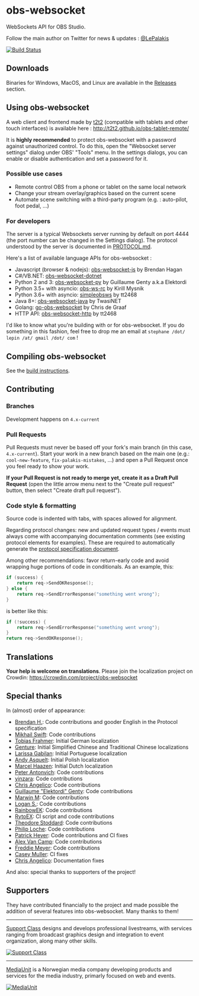 obs-websocket
==============

WebSockets API for OBS Studio.

Follow the main author on Twitter for news & updates : [@LePalakis](https://twitter.com/LePalakis)

[![Build Status](https://dev.azure.com/Palakis/obs-websocket/_apis/build/status/Palakis.obs-websocket?branchName=4.x-current)](https://dev.azure.com/Palakis/obs-websocket/_build/latest?definitionId=2&branchName=4.x-current)

## Downloads

Binaries for Windows, MacOS, and Linux are available in the [Releases](https://github.com/Palakis/obs-websocket/releases) section.

## Using obs-websocket

A web client and frontend made by [t2t2](https://github.com/t2t2/obs-tablet-remote) (compatible with tablets and other touch interfaces) is available here : http://t2t2.github.io/obs-tablet-remote/

It is **highly recommended** to protect obs-websocket with a password against unauthorized control. To do this, open the "Websocket server settings" dialog under OBS' "Tools" menu. In the settings dialogs, you can enable or disable authentication and set a password for it.

### Possible use cases

- Remote control OBS from a phone or tablet on the same local network
- Change your stream overlay/graphics based on the current scene
- Automate scene switching with a third-party program (e.g. : auto-pilot, foot pedal, ...)

### For developers

The server is a typical Websockets server running by default on port 4444 (the port number can be changed in the Settings dialog).
The protocol understood by the server is documented in [PROTOCOL.md](docs/generated/protocol.md).

Here's a list of available language APIs for obs-websocket :
- Javascript (browser & nodejs): [obs-websocket-js](https://github.com/haganbmj/obs-websocket-js) by Brendan Hagan
- C#/VB.NET: [obs-websocket-dotnet](https://github.com/Palakis/obs-websocket-dotnet)
- Python 2 and 3: [obs-websocket-py](https://github.com/Elektordi/obs-websocket-py) by Guillaume Genty a.k.a Elektordi
- Python 3.5+ with asyncio: [obs-ws-rc](https://github.com/KirillMysnik/obs-ws-rc) by Kirill Mysnik
- Python 3.6+ with asyncio: [simpleobsws](https://github.com/IRLToolkit/simpleobsws) by tt2468 
- Java 8+: [obs-websocket-java](https://github.com/Twasi/websocket-obs-java) by TwasiNET
- Golang: [go-obs-websocket](https://github.com/christopher-dG/go-obs-websocket) by Chris de Graaf
- HTTP API: [obs-websocket-http](https://github.com/IRLToolkit/obs-websocket-http) by tt2468

I'd like to know what you're building with or for obs-websocket. If you do something in this fashion, feel free to drop me an email at `stephane /dot/ lepin /at/ gmail /dot/ com` !

## Compiling obs-websocket

See the [build instructions](BUILDING.md).

## Contributing

### Branches

Development happens on `4.x-current`

### Pull Requests

Pull Requests must never be based off your fork's main branch (in this case, `4.x-current`). Start your work in a new branch
based on the main one (e.g.: `cool-new-feature`, `fix-palakis-mistakes`, ...) and open a Pull Request once you feel ready to show your work.

**If your Pull Request is not ready to merge yet, create it as a Draft Pull Request** (open the little arrow menu next to the "Create pull request" button, then select "Create draft pull request").

### Code style & formatting

Source code is indented with tabs, with spaces allowed for alignment.

Regarding protocol changes: new and updated request types / events must always come with accompanying documentation comments (see existing protocol elements for examples).
These are required to automatically generate the [protocol specification document](docs/generated/protocol.md).

Among other recommendations: favor return-early code and avoid wrapping huge portions of code in conditionals. As an example, this:

```cpp
if (success) {
    return req->SendOKResponse();
} else {
    return req->SendErrorResponse("something went wrong");
}
```

is better like this:

```cpp
if (!success) {
    return req->SendErrorResponse("something went wrong");
}
return req->SendOKResponse();
```


## Translations

**Your help is welcome on translations**. Please join the localization project on Crowdin: https://crowdin.com/project/obs-websocket

## Special thanks

In (almost) order of appearance:

- [Brendan H.](https://github.com/haganbmj): Code contributions and gooder English in the Protocol specification
- [Mikhail Swift](https://github.com/mikhailswift): Code contributions
- [Tobias Frahmer](https://github.com/Frahmer): Initial German localization
- [Genture](https://github.com/Genteure): Initial Simplified Chinese and Traditional Chinese localizations
- [Larissa Gabilan](https://github.com/laris151): Initial Portuguese localization
- [Andy Asquelt](https://github.com/asquelt): Initial Polish localization
- [Marcel Haazen](https://github.com/nekocentral): Initial Dutch localization
- [Peter Antonvich](https://github.com/pantonvich): Code contributions
- [yinzara](https://github.com/yinzara): Code contributions
- [Chris Angelico](https://github.com/Rosuav): Code contributions
- [Guillaume "Elektordi" Genty](https://github.com/Elektordi): Code contributions
- [Marwin M](https://github.com/dragonbane0): Code contributions
- [Logan S.](https://github.com/lsdaniel): Code contributions
- [RainbowEK](https://github.com/RainbowEK): Code contributions
- [RytoEX](https://github.com/RytoEX): CI script and code contributions
- [Theodore Stoddard](https://github.com/TStod): Code contributions
- [Philip Loche](https://github.com/PicoCentauri): Code contributions
- [Patrick Heyer](https://github.com/PatTheMav): Code contributions and CI fixes
- [Alex Van Camp](https://github.com/Lange): Code contributions
- [Freddie Meyer](https://github.com/DungFu): Code contributions
- [Casey Muller](https://github.com/caseymrm): CI fixes
- [Chris Angelico](https://github.com/Rosuav): Documentation fixes

And also: special thanks to supporters of the project!

## Supporters

They have contributed financially to the project and made possible the addition of several features into obs-websocket. Many thanks to them!

---

[Support Class](http://supportclass.net) designs and develops professional livestreams, with services ranging from broadcast graphics design and integration to event organization, along many other skills.  

[![Support Class](.github/images/supportclass_logo_blacktext.png)](http://supportclass.net)

---

[MediaUnit](http://www.mediaunit.no) is a Norwegian media company developing products and services for the media industry, primarly focused on web and events.  

[![MediaUnit](.github/images/mediaunit_logo_black.png)](http://www.mediaunit.no/)
